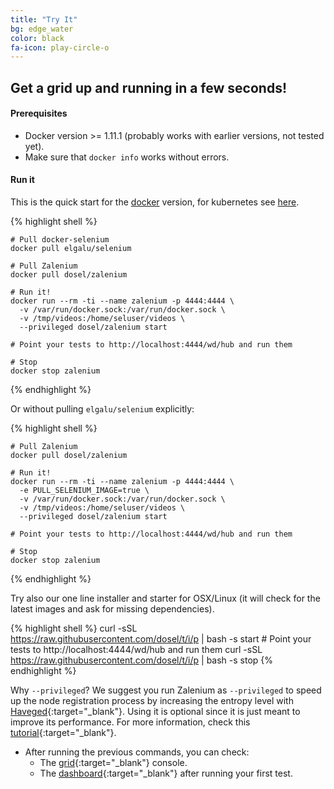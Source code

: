 ```yaml
---
title: "Try It"
bg: edge_water
color: black
fa-icon: play-circle-o
---
```

## Get a grid up and running in a few seconds!

#### Prerequisites
* Docker version >= 1.11.1 (probably works with earlier versions, not tested yet).
* Make sure that `docker info` works without errors.

#### Run it

This is the quick start for the [docker](#docker) version, for kubernetes see [here](#kubernetes).  

{% highlight shell %}

    # Pull docker-selenium
    docker pull elgalu/selenium
    
    # Pull Zalenium
    docker pull dosel/zalenium
    
    # Run it!
    docker run --rm -ti --name zalenium -p 4444:4444 \
      -v /var/run/docker.sock:/var/run/docker.sock \
      -v /tmp/videos:/home/seluser/videos \
      --privileged dosel/zalenium start
      
    # Point your tests to http://localhost:4444/wd/hub and run them

    # Stop
    docker stop zalenium

{% endhighlight %}

Or without pulling `elgalu/selenium` explicitly:

{% highlight shell %}

    # Pull Zalenium
    docker pull dosel/zalenium
    
    # Run it!
    docker run --rm -ti --name zalenium -p 4444:4444 \
      -e PULL_SELENIUM_IMAGE=true \
      -v /var/run/docker.sock:/var/run/docker.sock \
      -v /tmp/videos:/home/seluser/videos \
      --privileged dosel/zalenium start
      
    # Point your tests to http://localhost:4444/wd/hub and run them

    # Stop
    docker stop zalenium

{% endhighlight %} 

Try also our one line installer and starter for OSX/Linux (it will check for the latest images and ask for missing
dependencies).

{% highlight shell %}
    curl -sSL https://raw.githubusercontent.com/dosel/t/i/p | bash -s start
    # Point your tests to http://localhost:4444/wd/hub and run them
    curl -sSL https://raw.githubusercontent.com/dosel/t/i/p | bash -s stop
{% endhighlight %}


Why `--privileged`? We suggest you run Zalenium as 
`--privileged` to speed up the node registration process by increasing the entropy
level with [Haveged](http://www.issihosts.com/haveged/){:target="_blank"}. Using it is optional since it is just meant 
to improve its performance. For more information, check this 
[tutorial](https://www.digitalocean.com/community/tutorials/how-to-setup-additional-entropy-for-cloud-servers-using-haveged){:target="_blank"}.


* After running the previous commands, you can check:
  * The [grid](http://localhost:4444/grid/console){:target="_blank"} console.
  * The [dashboard](http://localhost:4444/dashboard){:target="_blank"} after running your first test.


